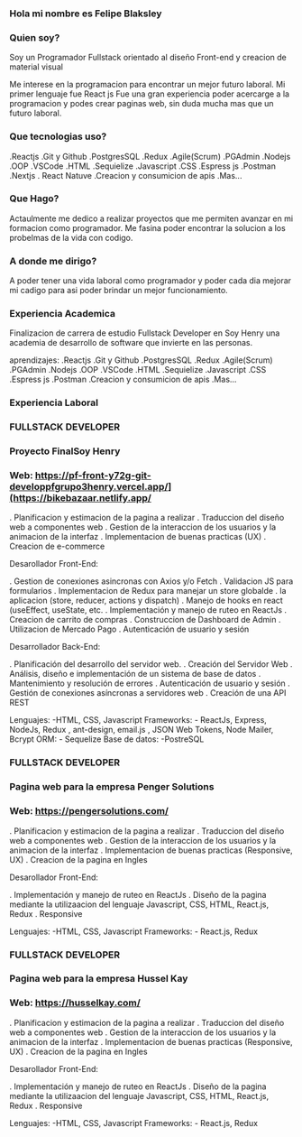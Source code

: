 ### Hola mi nombre es Felipe Blaksley

### Quien soy?
Soy un Programador Fullstack orientado al diseño Front-end y creacion de material visual

Me interese en la programacion para encontrar un mejor futuro laboral. Mi primer lenguaje fue React js
Fue una gran experiencia poder acercarge a la programacion y podes crear paginas web, sin duda mucha mas que un futuro laboral.

### Que tecnologias uso?
.Reactjs .Git y Github .PostgresSQL .Redux .Agile(Scrum) .PGAdmin .Nodejs
.OOP .VSCode .HTML .Sequielize .Javascript .CSS .Espress js .Postman
.Nextjs . React Natuve .Creacion y consumicion de apis .Mas...

### Que Hago?
Actaulmente me dedico a realizar proyectos que me permiten avanzar en mi formacion como programador. Me fasina poder
encontrar la solucion a los probelmas de la vida con codigo.

### A donde me dirigo?
A poder tener una vida laboral como programador y poder cada dia mejorar mi cadigo para asi poder brindar un mejor
funcionamiento.

### Experiencia Academica

Finalizacion de carrera de estudio Fullstack Developer en Soy Henry una academia de desarrollo de software que invierte en las personas.

aprendizajes:
.Reactjs .Git y Github .PostgresSQL .Redux .Agile(Scrum) .PGAdmin .Nodejs
.OOP .VSCode .HTML .Sequielize .Javascript .CSS .Espress js .Postman
.Creacion y consumicion de apis .Mas...

### Experiencia Laboral

### FULLSTACK DEVELOPER
### Proyecto FinalSoy Henry
### Web: https://pf-front-y72g-git-developpfgrupo3henry.vercel.app/](https://bikebazaar.netlify.app/

. Planificacion y estimacion de la pagina a realizar
. Traduccion del diseño web a componentes web
. Gestion de la interaccion de los usuarios y la animacion de la interfaz
. Implementacion de buenas practicas (UX)
. Creacion de e-commerce
 
 Desarollador Front-End:

. Gestion de conexiones asincronas con Axios y/o Fetch
. Validacion JS para formularios
. Implementacion de Redux para manejar un store globalde
. la aplicacion (store, reducer, actions y dispatch)
. Manejo de hooks en react (useEffect, useState, etc.
. Implementación y manejo de ruteo en ReactJs
. Creacion de carrito de compras
. Construccion de Dashboard de Admin
. Utilizacion de Mercado Pago
. Autenticación de usuario y sesión

Desarrollador Back-End:

. Planificación del desarrollo del servidor web.
. Creación del Servidor Web
. Análisis, diseño e implementación de un sistema de base
  de datos
. Mantenimiento y resolución de errores
. Autenticación de usuario y sesión
. Gestión de conexiones asíncronas a servidores web
. Creación de una API REST

Lenguajes: -HTML, CSS, Javascript
Frameworks: - ReactJs, Express, NodeJs, Redux , ant-design,
email.js , JSON Web Tokens, Node Mailer, Bcrypt
ORM: - Sequelize
Base de datos: -PostreSQL

### FULLSTACK DEVELOPER
### Pagina web para la empresa Penger Solutions
### Web: https://pengersolutions.com/

. Planificacion y estimacion de la pagina a realizar
. Traduccion del diseño web a componentes web
. Gestion de la interaccion de los usuarios y la animacion de
  la interfaz
. Implementacion de buenas practicas (Responsive, UX)
. Creacion de la pagina en Ingles

Desarollador Front-End:

. Implementación y manejo de ruteo en ReactJs
. Diseño de la pagina mediante la utilizaacion del lenguaje
  Javascript, CSS, HTML, React.js, Redux
. Responsive

Lenguajes: -HTML, CSS, Javascript
Frameworks: - React.js, Redux

### FULLSTACK DEVELOPER
### Pagina web para la empresa Hussel Kay
### Web: https://husselkay.com/

. Planificacion y estimacion de la pagina a realizar
. Traduccion del diseño web a componentes web
. Gestion de la interaccion de los usuarios y la animacion de
  la interfaz
. Implementacion de buenas practicas (Responsive, UX)
. Creacion de la pagina en Ingles

Desarollador Front-End:

. Implementación y manejo de ruteo en ReactJs
. Diseño de la pagina mediante la utilizaacion del lenguaje
  Javascript, CSS, HTML, React.js, Redux
. Responsive

Lenguajes: -HTML, CSS, Javascript
Frameworks: - React.js, Redux

<!--
**Molli1992/Molli1992** is a ✨ _special_ ✨ repository because its `README.md` (this file) appears on your GitHub profile.

Here are some ideas to get you started:

- 🔭 I’m currently working on ...
- 🌱 I’m currently learning ...
- 👯 I’m looking to collaborate on ...
- 🤔 I’m looking for help with ...
- 💬 Ask me about ...
- 📫 How to reach me: ...
- 😄 Pronouns: ...
- ⚡ Fun fact: ...
-->
